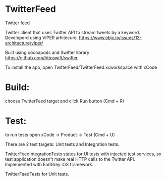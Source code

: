 # TwitterFeed
Twitter feed

Twitter client that uses Twitter API to stream tweets by a keyword.
Developerd using VIPER arhitecure. https://www.objc.io/issues/13-architecture/viper/

Built using cocoapods and Swifter library https://github.com/httpswift/swifter

To install the app, open TwitterFeed/TwitterFeed.xcworkspace with xCode

# Build: 

choose TwitterFeed target and click Run button (Cmd + R)

# Test:

to run tests open xCode -> Product -> Test (Cmd + U)

There are 2 test targets: Unit tests and Integration tests.

TwitterFeedIntegrationTests states for UI tests with injected test services, 
so test application doesn't make real HTTP calls to the Twitter API.
Implemented with EarlGrey iOS framework.

TwitterFeedTests for Unit tests.
